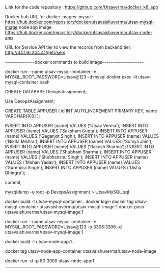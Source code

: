 
Link for the code repository : https://github.com/Utsaverma/docker_k8_app

Docker hub URL for docker images:
  mysql : https://hub.docker.com/repository/docker/utsavaishuverma/utsav-mysql-image
  node app image: https://hub.docker.com/repository/docker/utsavaishuverma/utsav-node-app

URL for Service API tier to view the records from backend tier:
  http://34.136.244.41/getUsers







---------------docker commands to build image---------------------

docker run --name utsav-mysql-container -e MYSQL_ROOT_PASSWORD=Utsav@123 -d mysql
docker exec -it utsav-mysql-container bash

CREATE DATABASE DevopsAssignment;

Use DevopsAssignment;

CREATE TABLE APPUSER (
  id INT AUTO_INCREMENT PRIMARY KEY,
  name VARCHAR(100)
);


INSERT INTO APPUSER (name) VALUES ('Utsav Verma');
INSERT INTO APPUSER (name) VALUES ('Saksham  Gupta');
INSERT INTO APPUSER (name) VALUES ('Gaganjot Singh');
INSERT INTO APPUSER (name) VALUES ('Nikita Mishra');
INSERT INTO APPUSER (name) VALUES ('Somya Jain');
INSERT INTO APPUSER (name) VALUES ('Rakesh Sharma');
INSERT INTO APPUSER (name) VALUES ('Shubham Sharma');
INSERT INTO APPUSER (name) VALUES ('Shubhanshu Singh');
INSERT INTO APPUSER (name) VALUES ('Mohan Yadav');
INSERT INTO APPUSER (name) VALUES ('Surendra Singh');
INSERT INTO APPUSER (name) VALUES ('Disha Dhingra');


commit;


mysqldump -u root -p DevopsAssignment > UtsavMySQL.sql




docker build -t utsav-mysql-container .
docker login
docker tag utsav-mysql-container utsavaishuverma/utsav-mysql-image:1
docker push utsavaishuverma/utsav-mysql-image:1



docker run  --name utsav-mysql-container -e MYSQL_ROOT_PASSWORD=Utsav@123 -p 3306:3306 -d utsavaishuverma/utsav-mysql-image:1




docker build -t utsav-node-app:1 .

docker tag utsav-node-app-container utsavaishuverma/utsav-node-image

docker run -d -p 80:3000 utsav-node-app:1

------------------------------




